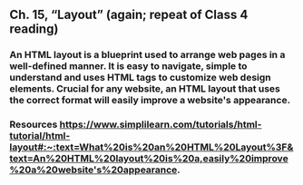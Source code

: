 ## Ch. 15, “Layout” (again; repeat of Class 4 reading)

### An HTML layout is a blueprint used to arrange web pages in a well-defined manner. It is easy to navigate, simple to understand and uses HTML tags to customize web design elements. Crucial for any website, an HTML layout that uses the correct format will easily improve a website's appearance.


### Resources https://www.simplilearn.com/tutorials/html-tutorial/html-layout#:~:text=What%20is%20an%20HTML%20Layout%3F&text=An%20HTML%20layout%20is%20a,easily%20improve%20a%20website's%20appearance.